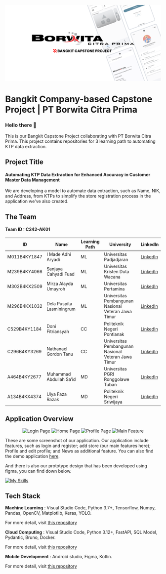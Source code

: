 ![Screenshot](https://raw.githubusercontent.com/Capstone-Borwita/mobile-development-path/refs/heads/master/assets/cover.png)

# Bangkit Company-based Capstone Project | PT Borwita Citra Prima

### Hello there 🙌
This is our Bangkit Capstone Project collaborating with PT Borwita Citra Prima. This project contains repositories for 3 learning path to automating KTP data extraction.

## Project Title 
#### **Automating KTP Data Extraction for Enhanced Accuracy in Customer Master Data Management**
We are developing a model to automate data extraction, such as Name, NIK, and Address, from KTPs to simplify the store registration process in the application we've also created.

## The Team
#### Team ID : C242-AK01
| ID  | Name | Learning Path | University | LinkedIn |
| ------------- | ------------- | ------------- | ------------- |------------- | 
| M011B4KY1847  | I Made Adhi Aryadi   | ML | Universitas Padjadjaran | [LinkedIn](https://www.linkedin.com/in/i-made-adhi-aryadi-48a0bb1a1) |
| M239B4KY4066  | Sanjaya Cahyadi Fuad  | ML | Universitas Kristen Duta Wacana | [LinkedIn](https://www.linkedin.com/in/sanjaya-cahyadi-fuad) |
| M302B4KX2509  | Mirza Alayda Umayroh  | ML | Universitas Pertamina | [LinkedIn](https://www.linkedin.com/in/mirzaalaydaumayroh) |
| M296B4KX1032  | Dela Puspita Lasminingrum | ML | Universitas Pembangunan Nasional Veteran Jawa Timur | [LinkedIn](https://www.linkedin.com/in/delapuspitalasminingrum77/) |
| C529B4KY1184  | Doni Fitriansyah  | CC | Politeknik Negeri Pontianak | [LinkedIn](https://www.linkedin.com/in/doni-fitriansyah-a64a20239) |
| C296B4KY3269  | Nathanael Gordon Tanu | CC | Universitas Pembangunan Nasional Veteran Jawa Timur | [LinkedIn](https://www.linkedin.com/in/nathanaelgt)|
| A464B4KY2677  | Muhammad Abdullah Sa’id  | MD | Universitas PGRI Ronggolawe Tuban | [LinkedIn](https://id.linkedin.com/in/muhammad-abdullah-said-4801551b3) |
| A134B4KX4374  | Ulya Faza Razak| MD | Politeknik Negeri Sriwijaya | [LinkedIn](https://www.linkedin.com/in/ulyafazarazak) |

## Application Overview
<p align="center">
  <img src="https://drive.google.com/uc?id=1ZW6gQkKe2nFb1D9wW92kUGIX03hmYG9S" alt="Login Page" width="200"/>
  <img src="https://drive.google.com/uc?id=1ZYQGM9py2XpMk1YICvFUD6-g-bnS77jw" alt="Home Page" width="200"/>
  <img src="https://drive.google.com/uc?id=1_0-iSvZVthbtVqDW4GvAmtoZuVxg-MRJ" alt="Profile Page" width="200"/>
  <img src="https://drive.google.com/uc?id=1_2hgMDjjvZn9mqXu2QFSwnWCj8CCfk66" alt="Main Feature" width="200"/>
</p>

These are some screenshot of our application. Our application include features, such as login and register; add store (our main features here); Profile and edit profile; and News as additional feature. You can also find the demo application [here](https://drive.google.com/file/d/1lbU_EkUUVy_yaFHrDYrU5MejD_J8kZSx/view?usp=drive_link). 

And there is also our prototype design that has been developed using figma, you can find down below.

[![My Skills](https://skillicons.dev/icons?i=figma)](https://www.figma.com/design/ngaYv9BBT2td5bgjrnPszA/BORWITA?node-id=58803-501&t=v3i4BFsHIG0L0FVo-4)

## Tech Stack
**Machine Learning** : Visual Studio Code, Python 3.7+, Tensorflow, Numpy, Pandas, OpenCV, Matplotlib, Keras, YOLO.

For more detail, visit [this repository](https://github.com/Capstone-Borwita/machine-learning-path) 


**Cloud Computing** : Visual Studio Code, Python 3.12+, FastAPI, SQL Model, Pydantic, Bruno, Docker.

For more detail, visit [this repository](https://github.com/Capstone-Borwita/cloud-computing-path)


**Mobile Development** : Android studio, Figma, Kotlin.

For more detail, visit [this repository](https://github.com/Capstone-Borwita/mobile-development-path)









